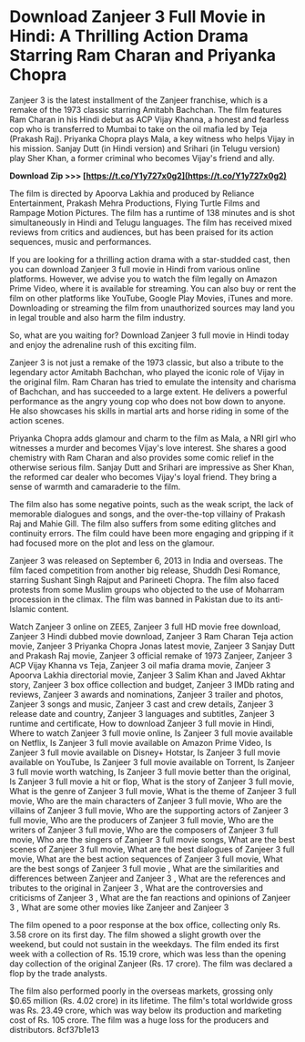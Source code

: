 # Download Zanjeer 3 Full Movie in Hindi: A Thrilling Action Drama Starring Ram Charan and Priyanka Chopra
  
Zanjeer 3 is the latest installment of the Zanjeer franchise, which is a remake of the 1973 classic starring Amitabh Bachchan. The film features Ram Charan in his Hindi debut as ACP Vijay Khanna, a honest and fearless cop who is transferred to Mumbai to take on the oil mafia led by Teja (Prakash Raj). Priyanka Chopra plays Mala, a key witness who helps Vijay in his mission. Sanjay Dutt (in Hindi version) and Srihari (in Telugu version) play Sher Khan, a former criminal who becomes Vijay's friend and ally.
 
**Download Zip >>> [https://t.co/Y1y727x0g2](https://t.co/Y1y727x0g2)**


  
The film is directed by Apoorva Lakhia and produced by Reliance Entertainment, Prakash Mehra Productions, Flying Turtle Films and Rampage Motion Pictures. The film has a runtime of 138 minutes and is shot simultaneously in Hindi and Telugu languages. The film has received mixed reviews from critics and audiences, but has been praised for its action sequences, music and performances.
  
If you are looking for a thrilling action drama with a star-studded cast, then you can download Zanjeer 3 full movie in Hindi from various online platforms. However, we advise you to watch the film legally on Amazon Prime Video, where it is available for streaming. You can also buy or rent the film on other platforms like YouTube, Google Play Movies, iTunes and more. Downloading or streaming the film from unauthorized sources may land you in legal trouble and also harm the film industry.
  
So, what are you waiting for? Download Zanjeer 3 full movie in Hindi today and enjoy the adrenaline rush of this exciting film.
  
Zanjeer 3 is not just a remake of the 1973 classic, but also a tribute to the legendary actor Amitabh Bachchan, who played the iconic role of Vijay in the original film. Ram Charan has tried to emulate the intensity and charisma of Bachchan, and has succeeded to a large extent. He delivers a powerful performance as the angry young cop who does not bow down to anyone. He also showcases his skills in martial arts and horse riding in some of the action scenes.
  
Priyanka Chopra adds glamour and charm to the film as Mala, a NRI girl who witnesses a murder and becomes Vijay's love interest. She shares a good chemistry with Ram Charan and also provides some comic relief in the otherwise serious film. Sanjay Dutt and Srihari are impressive as Sher Khan, the reformed car dealer who becomes Vijay's loyal friend. They bring a sense of warmth and camaraderie to the film.
  
The film also has some negative points, such as the weak script, the lack of memorable dialogues and songs, and the over-the-top villainy of Prakash Raj and Mahie Gill. The film also suffers from some editing glitches and continuity errors. The film could have been more engaging and gripping if it had focused more on the plot and less on the glamour.
  
Zanjeer 3 was released on September 6, 2013 in India and overseas. The film faced competition from another big release, Shuddh Desi Romance, starring Sushant Singh Rajput and Parineeti Chopra. The film also faced protests from some Muslim groups who objected to the use of Moharram procession in the climax. The film was banned in Pakistan due to its anti-Islamic content.
 
Watch Zanjeer 3 online on ZEE5,  Zanjeer 3 full HD movie free download,  Zanjeer 3 Hindi dubbed movie download,  Zanjeer 3 Ram Charan Teja action movie,  Zanjeer 3 Priyanka Chopra Jonas latest movie,  Zanjeer 3 Sanjay Dutt and Prakash Raj movie,  Zanjeer 3 official remake of 1973 Zanjeer,  Zanjeer 3 ACP Vijay Khanna vs Teja,  Zanjeer 3 oil mafia drama movie,  Zanjeer 3 Apoorva Lakhia directorial movie,  Zanjeer 3 Salim Khan and Javed Akhtar story,  Zanjeer 3 box office collection and budget,  Zanjeer 3 IMDb rating and reviews,  Zanjeer 3 awards and nominations,  Zanjeer 3 trailer and photos,  Zanjeer 3 songs and music,  Zanjeer 3 cast and crew details,  Zanjeer 3 release date and country,  Zanjeer 3 languages and subtitles,  Zanjeer 3 runtime and certificate,  How to download Zanjeer 3 full movie in Hindi,  Where to watch Zanjeer 3 full movie online,  Is Zanjeer 3 full movie available on Netflix,  Is Zanjeer 3 full movie available on Amazon Prime Video,  Is Zanjeer 3 full movie available on Disney+ Hotstar,  Is Zanjeer 3 full movie available on YouTube,  Is Zanjeer 3 full movie available on Torrent,  Is Zanjeer 3 full movie worth watching,  Is Zanjeer 3 full movie better than the original,  Is Zanjeer 3 full movie a hit or flop,  What is the story of Zanjeer 3 full movie,  What is the genre of Zanjeer 3 full movie,  What is the theme of Zanjeer 3 full movie,  Who are the main characters of Zanjeer 3 full movie,  Who are the villains of Zanjeer 3 full movie,  Who are the supporting actors of Zanjeer 3 full movie,  Who are the producers of Zanjeer 3 full movie,  Who are the writers of Zanjeer 3 full movie,  Who are the composers of Zanjeer 3 full movie,  Who are the singers of Zanjeer 3 full movie songs,  What are the best scenes of Zanjeer 3 full movie,  What are the best dialogues of Zanjeer 3 full movie,  What are the best action sequences of Zanjeer 3 full movie,  What are the best songs of Zanjeer 3 full movie ,  What are the similarities and differences between Zanjeer and Zanjeer 3 ,  What are the references and tributes to the original in Zanjeer 3 ,  What are the controversies and criticisms of Zanjeer 3 ,  What are the fan reactions and opinions of Zanjeer 3 ,  What are some other movies like Zanjeer and Zanjeer 3
  
The film opened to a poor response at the box office, collecting only Rs. 3.58 crore on its first day. The film showed a slight growth over the weekend, but could not sustain in the weekdays. The film ended its first week with a collection of Rs. 15.19 crore, which was less than the opening day collection of the original Zanjeer (Rs. 17 crore). The film was declared a flop by the trade analysts.
  
The film also performed poorly in the overseas markets, grossing only $0.65 million (Rs. 4.02 crore) in its lifetime. The film's total worldwide gross was Rs. 23.49 crore, which was way below its production and marketing cost of Rs. 105 crore. The film was a huge loss for the producers and distributors.
 8cf37b1e13
 
